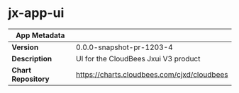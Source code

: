 # jx-app-ui

|App Metadata||
|---|---|
| **Version** | 0.0.0-snapshot-pr-1203-4 |
| **Description** | UI for the CloudBees Jxui V3 product |
| **Chart Repository** | https://charts.cloudbees.com/cjxd/cloudbees |
